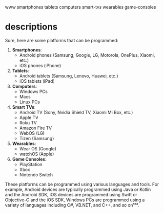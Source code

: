 www
smartphones
tablets
computers
smart-tvs
wearables
game-consoles

# descriptions
Sure, here are some platforms that can be programmed:

1. **Smartphones**: 
    - Android phones (Samsung, Google, LG, Motorola, OnePlus, Xiaomi, etc.)
    - iOS phones (iPhone)
2. **Tablets**: 
    - Android tablets (Samsung, Lenovo, Huawei, etc.)
    - iOS tablets (iPad)
3. **Computers**: 
    - Windows PCs
    - Macs
    - Linux PCs
4. **Smart TVs**: 
    - Android TV (Sony, Nvidia Shield TV, Xiaomi Mi Box, etc.)
    - Apple TV
    - Roku TV
    - Amazon Fire TV
    - WebOS (LG)
    - Tizen (Samsung)
5. **Wearables**: 
    - Wear OS (Google)
    - watchOS (Apple)
6. **Game Consoles**: 
    - PlayStation
    - Xbox
    - Nintendo Switch

These platforms can be programmed using various languages and tools. For example, Android devices are typically programmed using Java or Kotlin and the Android SDK, iOS devices are programmed using Swift or Objective-C and the iOS SDK, Windows PCs are programmed using a variety of languages including C#, VB.NET, and C++, and so on¹²³.
